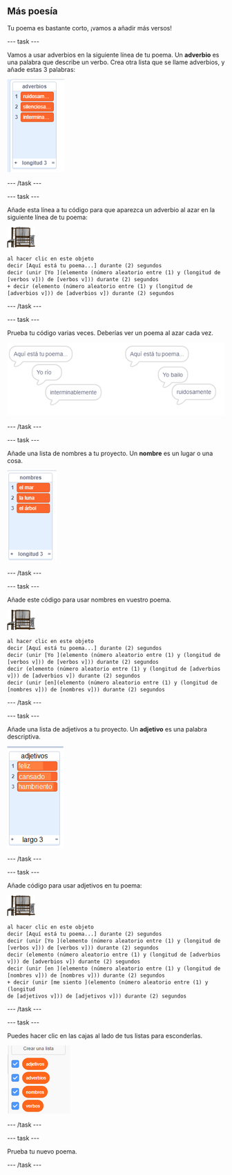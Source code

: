 ## Más poesía

Tu poema es bastante corto, ¡vamos a añadir más versos!

--- task ---

Vamos a usar adverbios en la siguiente línea de tu poema. Un **adverbio** es una palabra que describe un verbo. Crea otra lista que se llame adverbios, y añade estas 3 palabras:

![lista con las palabras ruidosamente, silenciosamente, interminablemente](images/poetry-adverbs.png)

--- /task ---

--- task ---

Añade esta línea a tu código para que aparezca un adverbio al azar en la siguiente línea de tu poema:

![imagen ordenador](images/computer-sprite.png)

```blocks3
al hacer clic en este objeto
decir [Aquí está tu poema...] durante (2) segundos
decir (unir [Yo ](elemento (número aleatorio entre (1) y (longitud de [verbos v])) de [verbos v])) durante (2) segundos
+ decir (elemento (número aleatorio entre (1) y (longitud de [adverbios v])) de [adverbios v]) durante (2) segundos
```

--- /task ---

--- task ---

Prueba tu código varias veces. Deberías ver un poema al azar cada vez.

![burbujas de voz aleatorias con adverbios](images/poetry-adverb-test.png)

--- /task ---

--- task ---

Añade una lista de nombres a tu proyecto. Un **nombre** es un lugar o una cosa.

![una lista de nombres con las palabras el mar, la luna, el árbol](images/poetry-nouns.png)

--- /task ---

--- task ---

Añade este código para usar nombres en vuestro poema.

![imagen ordenador](images/computer-sprite.png)

```blocks3
al hacer clic en este objeto
decir [Aquí está tu poema...] durante (2) segundos
decir (unir [Yo ](elemento (número aleatorio entre (1) y (longitud de [verbos v])) de [verbos v])) durante (2) segundos
decir (elemento (número aleatorio entre (1) y (longitud de [adverbios v])) de [adverbios v]) durante (2) segundos
decir (unir [en](elemento (número aleatorio entre (1) y (longitud de [nombres v])) de [nombres v])) durante (2) segundos
```

--- /task ---

--- task ---

Añade una lista de adjetivos a tu proyecto. Un **adjetivo** es una palabra descriptiva.

![una lista de adjetivos feliz, cansado, hambriento](images/poetry-adjectives.png)

--- /task ---

--- task ---

Añade código para usar adjetivos en tu poema:

![imagen ordenador](images/computer-sprite.png)

```blocks3
al hacer clic en este objeto
decir [Aquí está tu poema...] durante (2) segundos
decir (unir [Yo ](elemento (número aleatorio entre (1) y (longitud de [verbos v])) de [verbos v])) durante (2) segundos
decir (elemento (número aleatorio entre (1) y (longitud de [adverbios v])) de [adverbios v]) durante (2) segundos
decir (unir [en ](elemento (número aleatorio entre (1) y (longitud de [nombres v])) de [nombres v])) durante (2) segundos
+ decir (unir [me siento ](elemento (número aleatorio entre (1) y (longitud 
de [adjetivos v])) de [adjetivos v])) durante (2) segundos
```

--- /task ---

--- task ---

Puedes hacer clic en las cajas al lado de tus listas para esconderlas.

![lista de variables con las tick-boxes marcadas](images/poetry-lists-tick.png)

--- /task ---

--- task ---

Prueba tu nuevo poema.

--- /task ---